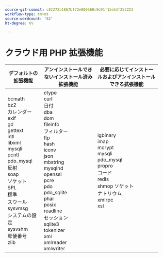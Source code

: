 ```yaml
---
source-git-commit: c82272b1867bf72e800668c9d91f15e53f252223
workflow-type: tm+mt
source-wordcount: '82'
ht-degree: 0%

---
```

# クラウド用 PHP 拡張機能

<table style="table-layout:auto">
    <thead>
      <tr>
        <th>
            デフォルトの拡張機能
        </th>
        <th>
            アンインストールできないインストール済み拡張機能
        </th>
        <th>
            必要に応じてインストールおよびアンインストールできる拡張機能
        </th>
      </tr>
    </thead>
    <tbody>
        <tr>
            <td>
                bcmath<br>
                bz2<br>
                カレンダー <br>
                exif<br>
                gd<br>
                gettext<br>
                intl<br>
                libxml<br>
                mysqli<br>
                pcntl<br>
                pdo_mysql<br>
                反射 <br>
                soap<br>
                ソケット <br>
                SPL<br>
                標準 <br>
                スウール <br>
                sysvmsg<br>
                システムの設定 <br>
                sysvshm<br>
                郵便番号 <br>
                zlib<br>
            </td>
            <td>
                ctype<br>
                curl<br>
                日付 <br>
                dba<br>
                dom<br>
                fileinfo<br>
                フィルター <br>
                ftp<br>
                hash<br>
                iconv<br>
                json<br>
                mbstring<br>
                mysqlnd<br>
                openssl<br>
                pcre<br>
                pdo<br>
                pdo_sqlite<br>
                phar<br>
                posix<br>
                readline<br>
                セッション <br>
                sqlite3<br>
                tokenizer <br>
                xml<br>
                xmlreader<br>
                xmlwriter<br>
            </td>
            <td>
                igbinary<br>
                imap<br>
                mcrypt<br>
                mysqli<br>
                pdo_mysql<br>
                propro<br>
                コード <br>
                redis<br>
                shmop ソケット <br>
                ナトリウム <br>
                xmlrpc<br>
                xsl<br>
            </td>
        </tr>
    </tbody>
</table>
